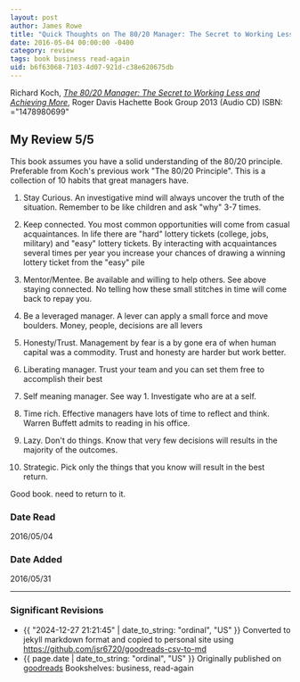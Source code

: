 ```yaml
---
layout: post
author: James Rowe
title: "Quick Thoughts on The 80/20 Manager: The Secret to Working Less and Achieving More"
date: 2016-05-04 00:00:00 -0400
category: review
tags: book business read-again
uid: b6f63068-7103-4d07-921d-c38e620675db
---
```


Richard Koch, *[The 80/20 Manager: The Secret to Working Less and Achieving More](https://www.goodreads.com/book/show/18061875)*, Roger Davis Hachette Book Group 2013 (Audio CD) ISBN: ="1478980699"

## My Review 5/5

This book assumes you have a solid understanding of the 80/20 principle. Preferable from Koch's previous work "The 80/20 Principle". This is a collection of 10 habits that great managers have.

1. Stay Curious. An investigative mind will always uncover the truth of the situation. Remember to be like children and ask "why" 3-7 times.

2. Keep connected. You most common opportunities will come from casual acquaintances. In life there are "hard" lottery tickets (college, jobs, military) and "easy" lottery tickets. By interacting with acquaintances several times per year you increase your chances of drawing a winning lottery ticket from the "easy" pile

3. Mentor/Mentee. Be available and willing to help others. See above staying connected. No telling how these small stitches in time will come back to repay you.

4. Be a leveraged manager. A lever can apply a small force and move boulders. Money, people, decisions are all levers

5. Honesty/Trust. Management by fear is a by gone era of when human capital was a commodity. Trust and honesty are harder but work better.

6. Liberating manager. Trust your team and you can set them free to accomplish their best

7. Self meaning manager. See way 1. Investigate who are at a self.

8. Time rich. Effective managers have lots of time to reflect and think. Warren Buffett admits to reading in his office.

9. Lazy. Don't do things. Know that very few decisions will results in the majority of the outcomes.

10. Strategic. Pick only the things that you know will result in the best return. 

Good book. need to return to it.

### Date Read
2016/05/04

### Date Added
2016/05/31

---

### Significant Revisions

- {{ "2024-12-27 21:21:45" | date_to_string: "ordinal", "US" }} Converted to jekyll markdown format and copied to personal site using <https://github.com/jsr6720/goodreads-csv-to-md>
- {{ page.date | date_to_string: "ordinal", "US" }} Originally published on [goodreads](https://www.goodreads.com) Bookshelves: business, read-again